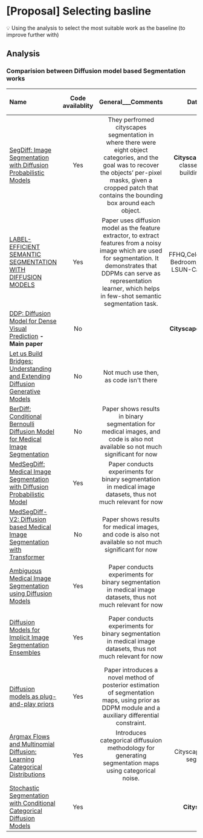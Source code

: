 # [Proposal] Selecting basline
    

:bulb: Using the analysis to select the most suitable work as the baseline (to improve further with)

  
## Analysis 
 
### Comparision between Diffusion model based Segmentation works 

    
| Name                                                                                                                                                                                | Code availablity |                                                      General___Comments                                                       |                          Dataset used                           |  Published or not   |     Performance (in mIoU, of cityscapes)     |                             Input modality                             |
|:----------------------------------------------------------------------------------------------------------------------------------------------------------------------------------- |:----------------:|:-----------------------------------------------------------------------------------------------------------------------------:|:---------------------------------------------------------------:|:-------------------:|:--------------------------------------------------------------:|:----------------------------------------------------------------------:|
| [SegDiff: Image Segmentation with Diffusion Probabilistic Models](https://arxiv.org/pdf/2112.00390.pdf)                                                                           |       Yes        |  They perfromed cityscapes segmentation in where there were eight object categories, and the goal was to recover the objects’ per-pixel masks, given a cropped patch that contains the bounding box around each object.                                                                                                                          |         **Cityscapes Val** (only 8 classes), Vaihingen building, MoNuSeg         |         No          |                        ---                                       |                  Gaussian noise along with image feature conditioning                          |
| [LABEL-EFFICIENT SEMANTIC SEGMENTATION WITH DIFFUSION MODELS](https://openreview.net/pdf?id=SlxSY2UZQT)                                                                             |       Yes        |  Paper uses diffusion model as the feature extractor, to extract features from a noisy image which are used for segmentation. It demonstrates that DDPMs can serve as representation learner, which helps in few-shot semantic segmentation task.                                                                                                              | FFHQ,CelebAMask,LSUN-Bedroom, ADE-Bedroom, LSUN-Cat, LSUN-Horse |       ICLR'22       |                                    ---                            |                               RGB image                              |                            RGB image                               |
| [DDP: Diffusion Model for Dense Visual Prediction](https://arxiv.org/pdf/2303.17559.pdf)  **-Main paper**                                                                                           |        No        |                                                                                                                               |                                              **Cityscapes VAL**, ADE20K                  |         No          |                                            **83.92**                    |     both RGB and label images                     | 
| [Let us Build Bridges: Understanding and Extending Diffusion Generative Models](https://arxiv.org/pdf/2208.14699.pdf)                                                               |        No        |   Not much use then, as code isn't there      |                                                                 | NeurIPS'22 workshop |                             ---                               |                       Categorical Noise as input                       |
| [BerDiff: Conditional Bernoulli Diffusion Model for Medical Image Segmentation](https://arxiv.org/pdf/2304.04429.pdf)                                                               |        No        | Paper shows results in binary segmentation for medical images, and code is also not available so not much significant for now |                                                                 |         No          |  ---                                                              |                        Input image as condition along with Bernoulli noise                       |
| [MedSegDiff: Medical Image Segmentation with Diffusion Probabilistic Model](https://openreview.net/pdf?id=Jdw-cm2jG9)                                                               |       Yes        |       Paper conducts experiments for binary segmentation in medical image datasets, thus not much relevant for now                                                                                                                   |                                                                 |       MIDL'23       |                                         ---                       |  Starting from Gaussian noise with image conditioning                             |
| [MedSegDiff-V2: Diffusion based Medical Image Segmentation with Transformer](https://arxiv.org/pdf/2301.11798.pdf)                                                                  |        No        |            Paper shows results for medical images, and code is also not available so not much significant for now             |                                                                 |         No          |                                 ---                                |                                                              Starting from Gaussian noise with image conditioning          |
| [Ambiguous Medical Image Segmentation using Diffusion Models](https://arxiv.org/pdf/2304.04745.pdf)                                                                                 |       Yes        |          Paper conducts experiments for binary segmentation in medical image datasets, thus not much relevant for now                                                                                                                    |                                                                 |       CVPR'23       |                      ---                                          |                        Input image conditioning  with Gaussian noise                      |
| [Diffusion Models for Implicit Image Segmentation Ensembles](https://arxiv.org/pdf/2112.03145.pdf)                                                                                  |       Yes        |           Paper conducts experiments for binary segmentation in medical image datasets, thus not much relevant for now                                                                                                                    |                                                                 |         No          |                       ---                                         |   Gausssian noise input along with different input images conditioning                  |
| [Diffusion models as plug-and-play priors](https://arxiv.org/pdf/2206.09012.pdf)                                                                                                    |       Yes        |          Paper introduces a novel method of posterior estimation of segmentation maps, using prior as DDPM module and a auxiliary differential constraint.                                                                                                                  |                                                                 |     NeurIPS'22      |                                           ---                     |     Image and weak labels (auxiliary information) as inputs                     |
| [Argmax Flows and Multinomial Diffusion: Learning Categorical Distributions](https://proceedings.neurips.cc/paper_files/paper/2021/file/67d96d458abdef21792e6d8e590244e7-Paper.pdf) |       Yes        |                      Introduces categorical diffusuion methodology for generating segmentation maps using categorical noise.                                                                                                        |                             Cityscapes Val(8 class segmentation)                 |            NeurIPS'21         |   ---   |  Categorical noise as input                                                                        |
| [Stochastic Segmentation with Conditional Categorical Diffusion Models](https://arxiv.org/pdf/2303.08888.pdf)                                                                      |       Yes        |                                                                                                                               |                                                      **Cityscapes VAL**           |         No          |               65.8                                                |         RGB image conditioning with categorical noise as input         |

    
